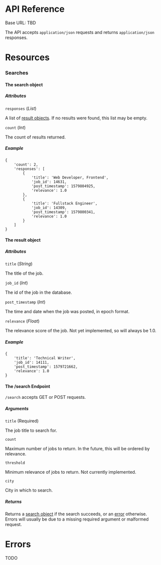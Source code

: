 
# API Reference #

Base URL: TBD

The API accepts `application/json` requests and returns `application/json` responses.


# Resources #

### Searches ###

<a name="search_object"></a>
#### The search object ####

##### Attributes #####

`responses` (*List*)

A list of [result objects](#result_object). If no results were found, this list may be empty.

`count` (*Int*)

The count of results returned.

##### Example #####

```
{
	'count': 2,
	'responses': [
		{
			'title': 'Web Developer, Frontend',
			'job_id': 14631,
			'post_timestamp': 1579804925,
			'relevance': 1.0
		},
		{
			'title': 'Fullstack Engineer',
			'job_id': 14309,
			'post_timestamp': 1579800341,
			'relevance': 1.0
		}
	]
}
```

<a name="result_object"></a>
#### The result object ####

##### Attributes #####

`title` (*String*)

The title of the job.

`job_id` (*Int*)

The id of the job in the database.

`post_timestamp` (*Int*)

The time and date when the job was posted, in epoch format.

`relevance` (*Float*)

The relevance score of the job. Not yet implemented, so will always be 1.0.

##### Example #####

```
{
	'title': 'Technical Writer',
	'job_id': 14111,
	'post_timestamp': 1579721662,
	'relevance': 1.0
}
```

#### The /search Endpoint ####

`/search` accepts GET or POST requests.

##### Arguments #####

`title` (Required)

The job title to search for.

`count`

Maximum number of jobs to return. In the future, this will be ordered by relevance.

`threshold`

Minimum relevance of jobs to return. Not currently implemented.

`city`

City in which to search.

##### Returns #####

Returns a [search object](#search_object) if the search succeeds, or an [error](#errors) otherwise. Errors will usually be due to a missing required argument or malformed request.


<a name="errors"></a>
# Errors #

TODO
